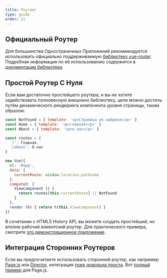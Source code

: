 ```yaml
---
title: Роутинг
type: guide
order: 21
---
```


## Официальный Роутер

Для большинства Одностраничных Приложений рекоммендуется использовать официально поддерживаемую [библиотеку vue-router](https://github.com/vuejs/vue-router). Подробная информация по её использованию содержится в [документации библиотеки](http://vuejs.github.io/vue-router/).

## Простой Роутер С Нуля

Если вам достаточно простейшего роутера, и вы не хотите задействовать полновесную внешнюю библиотеку, цели можно достичь путём динамического рендеринга компонента уровня страницы, таким образом:

``` js
const NotFound = { template: '<p>Страница не найдена</p>' }
const Home = { template: '<p>главная</p>' }
const About = { template: '<p>о нас</p>' }

const routes = {
  '/': Главная,
  '/about': О нас
}

new Vue({
  el: '#app',
  data: {
    currentRoute: window.location.pathname
  },
  computed: {
    ViewComponent () {
      return routes[this.currentRoute] || NotFound
    }
  },
  render (h) { return h(this.ViewComponent) }
})
```

В сочетании с HTML5 History API, вы можете создать простейший, но вполне рабочий клиентский роутер. Для практического примера, смотрите [это демонстрационное приложение](https://github.com/chrisvfritz/vue-2.0-simple-routing-example).

## Интеграция Сторонних Роутеров

Если вы предпочитаете использовать сторонний роутер, как например [Page.js](https://github.com/visionmedia/page.js) или [Director](https://github.com/flatiron/director), интеграция [тоже довольна проста](https://github.com/chrisvfritz/vue-2.0-simple-routing-example/compare/master...pagejs). Вот [полный пример](https://github.com/chrisvfritz/vue-2.0-simple-routing-example/tree/pagejs) для Page.js.
